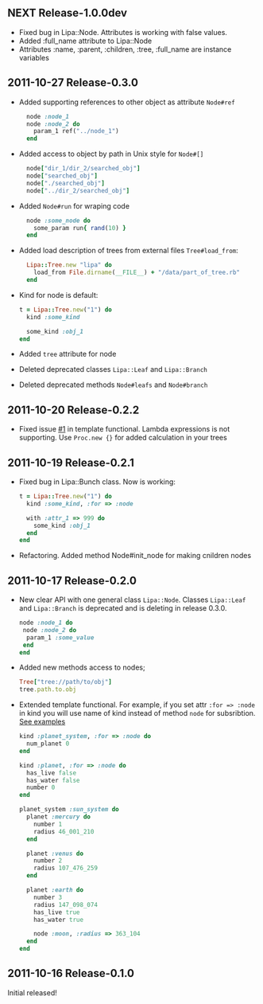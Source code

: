 NEXT Release-1.0.0dev
----------------------
- Fixed bug in Lipa::Node. Attributes is working with false values.
- Added :full_name attribute to Lipa::Node
- Attributes :name, :parent, :children, :tree, :full_name are instance variables

2011-10-27 Release-0.3.0
-----------------------
- Added supporting references to other object as attribute ```Node#ref```

  ```Ruby
    node :node_1 
    node :node_2 do
      param_1 ref("../node_1")
    end
  ```

- Added access to object by path in Unix style for ```Node#[]```

  ```Ruby
    node["dir_1/dir_2/searched_obj"] 
    node["searched_obj"] 
    node["./searched_obj"] 
    node["../dir_2/searched_obj"] 
  ```

- Added ```Node#run``` for wraping code

  ``` Ruby
    node :some_node do
      some_param run{ rand(10) }
    end
  ```
- Added load description of trees from external files ```Tree#load_from```:
  
  ```Ruby
    Lipa::Tree.new "lipa" do
      load_from File.dirname(__FILE__) + "/data/part_of_tree.rb"
    end
  ```

- Kind for node is default:

  ```Ruby
  t = Lipa::Tree.new("1") do
    kind :some_kind

    some_kind :obj_1
  end
  ```
- Added ```tree``` attribute for node
- Deleted deprecated classes ```Lipa::Leaf``` and ```Lipa::Branch```
- Deleted deprecated methods ```Node#leafs``` and ```Node#branch```

2011-10-20 Release-0.2.2
-------------------------

- Fixed issue [#1](https://github.com/flipback/lipa/issues/1) in template functional. 
  Lambda expressions is not supporting. Use `Proc.new {}` for added calculation in your trees

2011-10-19 Release-0.2.1
------------------------

- Fixed bug in Lipa::Bunch class. Now is working:

  ```Ruby
  t = Lipa::Tree.new("1") do
    kind :some_kind, :for => :node

    with :attr_1 => 999 do 
      some_kind :obj_1
    end
  end
  ```

- Refactoring. Added method Node#init_node for making cnildren nodes

2011-10-17 Release-0.2.0
------------------------
- New clear API with one general class ```Lipa::Node```. Classes ```Lipa::Leaf``` and ```Lipa::Branch``` 
is deprecated and is deleting in release 0.3.0. 

 
  ```Ruby
  node :node_1 do
   node :node_2 do
    param_1 :some_value
   end
  end
  ```

- Added new methods access to nodes;
 
  ```Ruby
  Tree["tree://path/to/obj"]
  tree.path.to.obj
  ```

- Extended template functional. For example, if you set attr ```:for => :node``` in kind
you will use name of kind instead of method ```node``` for subsribtion. [See examples](https://github.com/flipback/lipa/tree/master/examples)
  
  ```Ruby
  kind :planet_system, :for => :node do
    num_planet 0
  end

  kind :planet, :for => :node do 
    has_live false
    has_water false
    number 0
  end

  planet_system :sun_system do 
    planet :mercury do 
      number 1
      radius 46_001_210 
    end

    planet :venus do 
      number 2
      radius 107_476_259
    end

    planet :earth do 
      number 3
      radius 147_098_074
      has_live true
      has_water true

      node :moon, :radius => 363_104
    end
  end
  ```
2011-10-16 Release-0.1.0
------------------------
Initial released!
